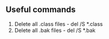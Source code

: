 Useful commands
---------------
1. Delete all .class files - del /S *.class
2. Delete all .bak files - del /S *.bak